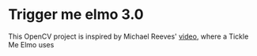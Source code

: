 # Trigger me elmo 3.0

This OpenCV project is inspired by Michael Reeves' [video](https://youtu.be/Q8QlNuTUe4M), where a Tickle Me Elmo uses
